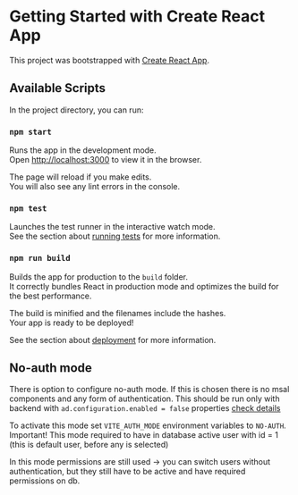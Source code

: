 # Getting Started with Create React App

This project was bootstrapped with [Create React App](https://github.com/facebook/create-react-app).

## Available Scripts

In the project directory, you can run:

### `npm start`

Runs the app in the development mode.\
Open [http://localhost:3000](http://localhost:3000) to view it in the browser.

The page will reload if you make edits.\
You will also see any lint errors in the console.

### `npm test`

Launches the test runner in the interactive watch mode.\
See the section about [running tests](https://facebook.github.io/create-react-app/docs/running-tests) for more information.

### `npm run build`

Builds the app for production to the `build` folder.\
It correctly bundles React in production mode and optimizes the build for the best performance.

The build is minified and the filenames include the hashes.\
Your app is ready to be deployed!

See the section about [deployment](https://facebook.github.io/create-react-app/docs/deployment) for more information.

## No-auth mode

There is option to configure no-auth mode. If this is chosen there is no msal components and any form of authentication.
This should be run only with backend with `ad.configuration.enabled = false` properties [check details](../readme.md#application-without-active-directory)

To activate this mode set `VITE_AUTH_MODE` environment variables to `NO-AUTH`. 
Important! This mode required to have in database active user with id = 1 (this is default user, before any is selected)

In this mode permissions are still used -> you can switch users without authentication, but they still have to be active
and have required permissions on db.
